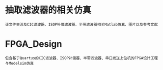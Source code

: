 # 抽取滤波器的相关仿真
	该文件夹涉及CIC滤波器、ISOP补偿滤波器、半带滤波器相关Matlab仿真、图片以及参考文献
# FPGA_Design 
	包含基于Quartus的CIC滤波器、ISOP补偿器、半带滤波器、串口发送上位机的FPGA设计工程与Modelsim仿真

 
